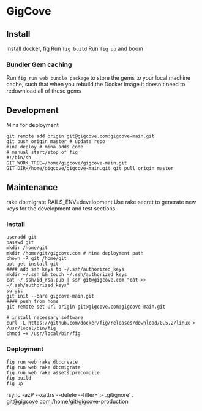 GigCove
=======

## Install
Install docker, fig
Run `fig build`
Run `fig up` and boom

### Bundler Gem caching
Run `fig run web bundle package` to store the gems to your local machine cache, such that when you rebuild the Docker image it doesn't need to redownload all of these gems

## Development
Mina for deployment
```
git remote add origin git@gigcove.com:gigcove-main.git
git push origin master # update repo
mina deploy # mina adds code
# manual start/stop of fig
#!/bin/sh
GIT_WORK_TREE=/home/gigcove/gigcove-main.git GIT_DIR=/home/gigcove/gigcove-main.git git pull origin master
```

## Maintenance
rake db:migrate RAILS_ENV=development
Use rake secret to generate new keys for the development and test sections.

### Install
```
useradd git
passwd git
mkdir /home/git
mkdir /home/git/gigcove.com # Mina deployment path
chown -R git /home/git
apt-get install git
#### add ssh keys to ~/.ssh/authorized_keys
mkdir ~/.ssh && touch ~/.ssh/authorized_keys
cat ~/.ssh/id_rsa.pub | ssh git@gigcove.com "cat >> ~/.ssh/authorized_keys"
su git
git init --bare gigcove-main.git
#### push from home
git remote set-url origin git@gigcove.com:gigcove-main.git

# install necessary software
curl -L https://github.com/docker/fig/releases/download/0.5.2/linux > /usr/local/bin/fig
chmod +x /usr/local/bin/fig
```

### Deployment
```
fig run web rake db:create
fig run web rake db:migrate
fig run web rake assets:precompile
fig build
fig up
```

rsync -azP --xattrs --delete --filter=':- .gitignore' . git@gigcove.com:/home/git/gigcove-production